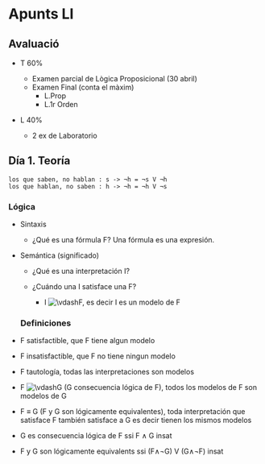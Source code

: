 # Apunts LI

## Avaluació

- T 60%

  - Examen parcial de Lògica Proposicional (30 abril)
  - Examen Final (conta el màxim)
    - L.Prop
    - L.1r Orden

- L 40%

  - 2 ex de Laboratorio


## Día 1. Teoría

```
los que saben, no hablan : s -> ¬h = ¬s V ¬h
los que hablan, no saben : h -> ¬h = ¬h V ¬s
```

### Lógica

- Sintaxis

  -  ¿Qué es una fórmula F? Una fórmula es una expresión.

- Semántica (significado)
  - ¿Qué es una interpretación I?
  - ¿Cuándo una I satisface una F? 

    - I ![\vdash ](https://wikimedia.org/api/rest_v1/media/math/render/svg/a0c0d30cf8cb7dba179e317fcde9583d842e80f6)F, es decir I es un modelo de F


  ### Definiciones

- F satisfactible, que F tiene algun modelo

- F insatisfactible, que F no tiene ningun modelo

- F tautología, todas las interpretaciones son modelos

- F ![\vdash ](https://wikimedia.org/api/rest_v1/media/math/render/svg/a0c0d30cf8cb7dba179e317fcde9583d842e80f6)G (G consecuencia lógica de F), todos los modelos de F son modelos de G

- F ≡ G (F y G son lógicamente equivalentes), toda interpretación que satisface F también satisface a G es decir tienen los mismos modelos 

- G es consecuencia lógica de F  ssi F ∧ G insat

- F y G son lógicamente equivalents ssi (F∧¬G) V (G∧¬F) insat

